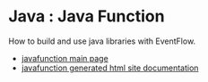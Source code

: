 # Java : Java Function

How to build and use java libraries with EventFlow.

* [javafunction main page](src/site/markdown/index.md)
* [javafunction generated html site documentation](https://plord12.github.io/samples/10.4.0-SNAPSHOT/./java/javafunction)
